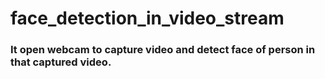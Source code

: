 # face_detection_in_video_stream
### It open webcam to capture video and detect face of person in that captured video.
